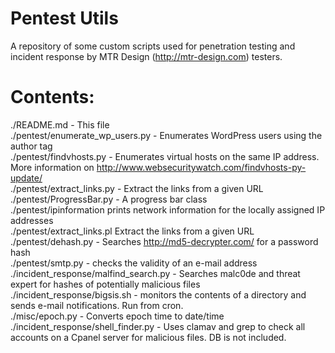 Pentest Utils
=====

A repository of some custom scripts used for penetration testing and incident response by MTR Design (http://mtr-design.com) testers.

Contents:
=====

./README.md - This file<br>
./pentest/enumerate_wp_users.py - Enumerates WordPress users using the author tag<br>
./pentest/findvhosts.py - Enumerates virtual hosts on the same IP address. More information on http://www.websecuritywatch.com/findvhosts-py-update/<br>
./pentest/extract_links.py - Extract the links from a given URL<br>
./pentest/ProgressBar.py - A progress bar class<br>
./pentest/ipinformation prints network information for the locally assigned IP addresses<br>
./pentest/extract_links.pl Extract the links from a given URL<br>
./pentest/dehash.py - Searches http://md5-decrypter.com/ for a password hash<br>
./pentest/smtp.py - checks the validity of an e-mail address<br>
./incident_response/malfind_search.py - Searches malc0de and threat expert for hashes of potentially malicious files<br>
./incident_response/bigsis.sh - monitors the contents of a directory and sends e-mail notifications. Run from cron.<br>
./misc/epoch.py - Converts epoch time to date/time<br>
./incident_response/shell_finder.py - Uses clamav and grep to check all accounts on a Cpanel server for malicious files. DB is not included.
